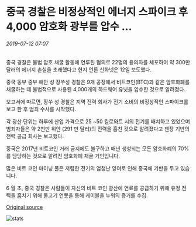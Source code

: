 # 중국 경찰은 비정상적인 에너지 스파이크 후 4,000 암호화 광부를 압수 ...

###### 2019-07-12 07:07

중국 경찰은 불법 암호 채굴 활동에 연루된 혐의로 22명의 용의자를 체포하여 약 300만 달러의 에너지 손실을 초래했다고 현지 언론 신화넷은 12일 보도했다.

중국 동부 중부 해안 성 장쑤성 경찰은 9개 공장에서 비트코인(BTC)과 같은 암호화폐를 채굴하는 데 불법적으로 사용된 4,000개의 하드웨어 유닛을 압수한 것으로 알려졌다.

보고서에 따르면, 장쑤 성 경찰은 지역 전력 회사가 전기 소비의 비정상적인 스파이크를보고 한 후 범죄 수사를 시작했다.

각 광산 단위는 하루에 산업 가격으로 25 ~50 킬로와트 시의 전기를 배치하고 있었으며 범죄자들은 약 2천만 위안 (291 만 달러)의 전력을 훔친 것으로 알려졌다고 젠장 기반의 전력 공급 회사는 보고했다.

중국은 2017년 비트코인 거래 금지에도 불구하고 매년 생성되는 모든 암호화폐의 70%를 담당하는 것으로 알려진 암호화폐 채굴 거인입니다.

많은 비트 코인 마이닝 풀은 저렴한 전기의 엄청난 잉여로 인해 중국에 기반을 두고 있습니다.

6 월 초, 중국 경찰은 사람들이 자신의 비트 코인 광산에 연료를 공급하기 위해 유정 전력을 훔치기 위해 물고기 연못을 통해 케이블을 누워의 증거를 수집.

[Original source](https://cointelegraph.com/news/police-in-china-seizes-4-000-crypto-miners-after-abnormal-energy-spike)

![stats](https://c.statcounter.com/11760860/0/a89fa40b/1/ "stats")